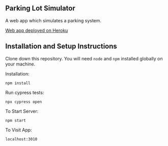 ## Parking Lot Simulator

A web app which simulates a parking system.

[Web app deployed on Heroku](https://devmeapp.herokuapp.com/)

## Installation and Setup Instructions

Clone down this repository. You will need `node` and `npm` installed globally on your machine.

Installation:

`npm install`

Run cypress tests:

`npx cypress open`

To Start Server:

`npm start`

To Visit App:

`localhost:3010`
